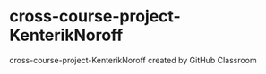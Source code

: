 # cross-course-project-KenterikNoroff
cross-course-project-KenterikNoroff created by GitHub Classroom
